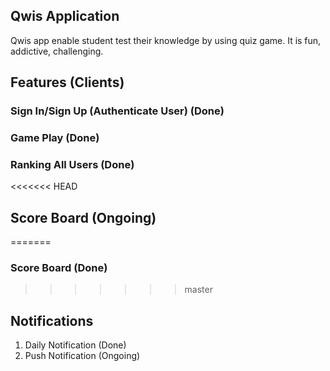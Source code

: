 ## Qwis Application

Qwis app enable student test their knowledge by using quiz game. It is fun, addictive, challenging.

## Features (Clients)

### Sign In/Sign Up (Authenticate User) (Done)

### Game Play (Done)

### Ranking All Users (Done)

<<<<<<< HEAD
## Score Board (Ongoing)
=======
### Score Board (Done)
>>>>>>> master

## Notifications
 1) Daily Notification (Done)
 2) Push Notification (Ongoing)